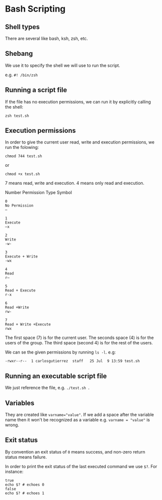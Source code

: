 # Bash Scripting

## Shell types

There are several like bash, ksh, zsh, etc.

## Shebang

We use it to specify the shell we will use to run the script.

e.g. `#! /bin/zsh`

## Running a script file

If the file has no execution permissions, we can run it by explicitly calling the shell:

```
zsh test.sh
```

## Execution permissions

In order to give the current user read, write and execution permissions, we run the folowing:

```
chmod 744 test.sh
```

or

```
chmod +x test.sh
```

7 means read, write and execution. 4 means only read and execution.

Number	Permission Type	Symbol

```
0	
No Permission	
—

1	
Execute	
–x

2	
Write	
-w-

3	
Execute + Write	
-wx

4	
Read	
r–

5	
Read + Execute	
r-x

6	
Read +Write	
rw-

7	
Read + Write +Execute	
rwx
```

The first space (7) is for the current user. The seconds space (4) is for the users of the group. The third space (second 4) is for the rest of the users.

We can se the given permissions by running `ls -l`. e.g:

```
-rwxr--r--  1 carlosgutierrez  staff   25 Jul  9 13:59 test.sh
```

## Running an executable script file

We just reference the file, e.g. `./test.sh `.

## Variables

They are created like `varname="value"`. If we add a space after the variable name then it won't be recognized as a variable e.g. `varname = "value"` is wrong.

## Exit status

By convention an exit status of `0` means success, and non-zero return status means failure.

In order to print the exit status of the last executed command we use `$?`. For instance:

```
true
echo $? # echoes 0
false
echo $? # echoes 1
```

